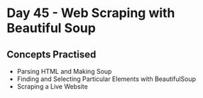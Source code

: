 # Day 45 - Web Scraping with Beautiful Soup
## Concepts Practised
- Parsing HTML and Making Soup
- Finding and Selecting Particular Elements with BeautifulSoup
- Scraping a Live Website

